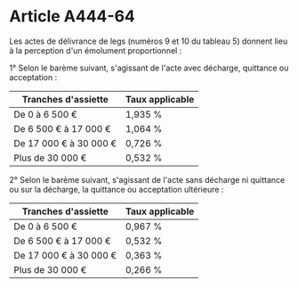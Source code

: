 # Article A444-64

Les actes de délivrance de legs (numéros 9 et 10 du tableau 5) donnent lieu à la perception d'un émolument proportionnel :

1° Selon le barème suivant, s'agissant de l'acte avec décharge, quittance ou acceptation :

|  Tranches d'assiette |  Taux applicable |
| --- | --- |
|  De 0 à 6 500 € |  1,935 % |
|  De 6 500 € à 17 000 € |  1,064 % |
|  De 17 000 € à 30 000 € |  0,726 % |
|  Plus de 30 000 € |  0,532 % |

2° Selon le barème suivant, s'agissant de l'acte sans décharge ni quittance ou sur la décharge, la quittance ou acceptation ultérieure :

| Tranches d'assiette |  Taux applicable |
| --- | --- |
|  De 0 à 6 500 € |  0,967 % |
|  De 6 500 € à 17 000 € |  0,532 % |
|  De 17 000 € à 30 000 € |  0,363 % |
|  Plus de 30 000 € |  0,266 % |

